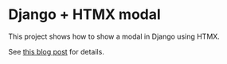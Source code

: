 # Django + HTMX modal

This project shows how to show a modal in Django using HTMX.

See [this blog post](https://joshkaramuth.com/blog/django-htmx-modal) for details.
